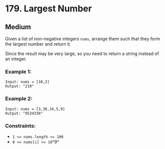 # 179. Largest Number


## Medium

Given a list of non-negative integers `nums`, arrange them such that they form the largest number and return it.

Since the result may be very large, so you need to return a string instead of an integer.


### Example 1:
```console
Input: nums = [10,2]
Output: "210"
```

### Example 2:
```console
Input: nums = [3,30,34,5,9]
Output: "9534330"
```

### Constraints:

- `1 <= nums.length <= 100`
- `0 <= nums[i] <= 10`^9^